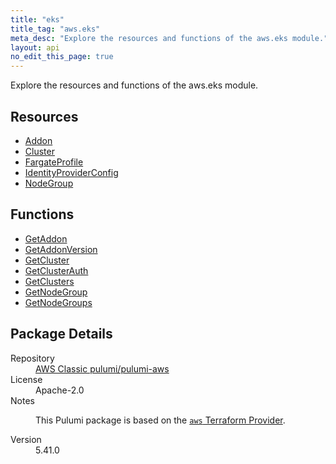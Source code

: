 ```yaml
---
title: "eks"
title_tag: "aws.eks"
meta_desc: "Explore the resources and functions of the aws.eks module."
layout: api
no_edit_this_page: true
---
```


<!-- WARNING: this file was generated by Pulumi Docs Generator. -->
<!-- Do not edit by hand unless you're certain you know what you are doing! -->

Explore the resources and functions of the aws.eks module.

<h2 id="resources">Resources</h2>
<ul class="api">
    <li><a href="addon/" title="Addon"><span class="api-symbol api-symbol--resource"></span>Addon</a></li>
    <li><a href="cluster/" title="Cluster"><span class="api-symbol api-symbol--resource"></span>Cluster</a></li>
    <li><a href="fargateprofile/" title="FargateProfile"><span class="api-symbol api-symbol--resource"></span>FargateProfile</a></li>
    <li><a href="identityproviderconfig/" title="IdentityProviderConfig"><span class="api-symbol api-symbol--resource"></span>IdentityProviderConfig</a></li>
    <li><a href="nodegroup/" title="NodeGroup"><span class="api-symbol api-symbol--resource"></span>NodeGroup</a></li>
</ul>

<h2 id="functions">Functions</h2>
<ul class="api">
    <li><a href="getaddon/" title="GetAddon"><span class="api-symbol api-symbol--function"></span>GetAddon</a></li>
    <li><a href="getaddonversion/" title="GetAddonVersion"><span class="api-symbol api-symbol--function"></span>GetAddonVersion</a></li>
    <li><a href="getcluster/" title="GetCluster"><span class="api-symbol api-symbol--function"></span>GetCluster</a></li>
    <li><a href="getclusterauth/" title="GetClusterAuth"><span class="api-symbol api-symbol--function"></span>GetClusterAuth</a></li>
    <li><a href="getclusters/" title="GetClusters"><span class="api-symbol api-symbol--function"></span>GetClusters</a></li>
    <li><a href="getnodegroup/" title="GetNodeGroup"><span class="api-symbol api-symbol--function"></span>GetNodeGroup</a></li>
    <li><a href="getnodegroups/" title="GetNodeGroups"><span class="api-symbol api-symbol--function"></span>GetNodeGroups</a></li>
</ul>

<h2 id="package-details">Package Details</h2>
<dl class="package-details">
	<dt>Repository</dt>
	<dd><a href="https://github.com/pulumi/pulumi-aws">AWS Classic pulumi/pulumi-aws</a></dd>
	<dt>License</dt>
	<dd>Apache-2.0</dd>
	<dt>Notes</dt>
	<dd><p>This Pulumi package is based on the <a href="https://github.com/hashicorp/terraform-provider-aws"><code>aws</code> Terraform Provider</a>.</p>
</dd>
	<dt>Version</dt>
	<dd>5.41.0</dd>
</dl>

